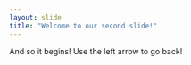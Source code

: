 ```yaml
---
layout: slide
title: "Welcome to our second slide!"
---
```

And so it begins!
Use the left arrow to go back!
